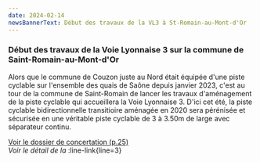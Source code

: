 ```yaml
---
date: 2024-02-14
newsBannerText: Début des travaux de la VL3 à St-Romain-au-Mont-d'Or
---
```


### Début des travaux de la Voie Lyonnaise 3 sur la commune de Saint-Romain-au-Mont-d'Or
Alors que le commune de Couzon juste au Nord était équipée d'une piste cyclable sur l'ensemble des quais de Saône depuis janvier 2023, c'est au tour de la commune de Saint-Romain de lancer les travaux d'aménagement de la piste cyclable qui accueillera la Voie Lyonnaise 3. D'ici cet été, la piste cyclable bidirectionnelle transitioire aménagée en 2020 sera pérénisée et sécurisée en une véritable piste cyclable de 3 à 3.50m de large avec séparateur continu.

[Voir le dossier de concertation (p.25)](https://cyclopolis.lavilleavelo.org/vl3/VL3Nord_IleBarbe_Quincieux.pdf)  
*Voir le détail de la* :line-link{line=3}  